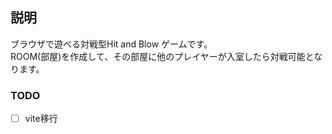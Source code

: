 ## 説明
ブラウザで遊べる対戦型Hit and Blow ゲームです。<br/>
ROOM(部屋)を作成して、その部屋に他のプレイヤーが入室したら対戦可能となります。

### TODO

- [ ] vite移行
